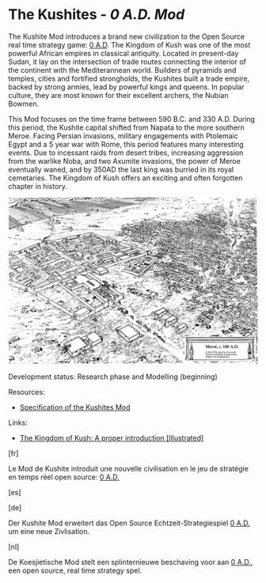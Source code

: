 # The Kushites - *0 A.D. Mod*

The Kushite Mod introduces a brand new civilization to the Open Source real time strategy game: [0 A.D](https://play0ad.com/). The Kingdom of Kush was one of the most powerful African empires in classical antiquity. Located in present-day Sudan, it lay on the intersection of trade routes connecting the interior of the continent with the Mediterannean world. Builders of pyramids and temples, cities and fortified strongholds, the Kushites built a trade empire, backed by strong armies, lead by powerful kings and queens. In popular culture, they are most known for their excellent archers, the Nubian Bowmen.

This Mod focuses on the time frame between 590 B.C. and 330 A.D. During this period, the Kushite capital shifted from Napata to the more southern Meroe. Facing Persian invasions, military engagements with Ptolemaic Egypt and a 5 year war with Rome, this period features many interesting events. Due to incessant raids from desert tribes, increasing aggression from the warlike Noba, and two Axumite invasions, the power of Meroe eventually waned, and by 350AD the last king was burried in its royal cemetaries. The Kingdom of Kush offers an exciting and often forgotten chapter in history.

![Reconstruction of Meroe by Rebecca J. Bradley](docs/img/13b_Reconstruction_of_Meroe_from_The_Capital_of_Kush_by_Rebecca_J_Bradley.jpg)

Development status: Research phase and Modelling (beginning)

Resources:
- [Specification of the Kushites Mod](https://github.com/Jeeppler/kushites_mod/raw/master/docs/build/specification.pdf)

Links:
- [The Kingdom of Kush: A proper introduction [Illustrated]](https://wildfiregames.com/forum/index.php?/topic/21602-the-kingdom-of-kush-a-proper-introduction-illustrated)

[fr]

Le Mod de Kushite introduit une nouvelle civilisation en le jeu de stratégie en temps réel open source: [0 A.D.](https://play0ad.com/)

[es]

[de]

Der Kushite Mod erweitert das Open Source Echtzeit-Strategiespiel [0 A.D.](https://play0ad.com/) um eine neue Zivlisation.

[nl]

De Koesjietische Mod stelt een splinternieuwe beschaving voor aan [0 A.D.](https://play0ad.com/), een open source, real time strategy spel. 
